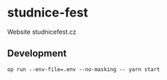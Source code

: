 # studnice-fest
Website studnicefest.cz

## Development

`op run --env-file=.env --no-masking -- yarn start`
